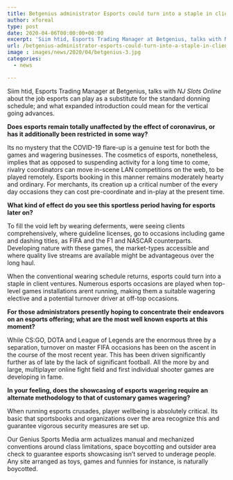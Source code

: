 ```yaml
---
title: Betgenius administrator Esports could turn into a staple in client journeys
author: xforeal 
type: post
date: 2020-04-06T00:00:00+00:00
excerpt: 'Siim htid, Esports Trading Manager at Betgenius, talks with NJ Slots Online about the job esports can play as a substitute for the ordinary donning schedule; and what expanded introduction could mean for the vertical going forwards '
url: /betgenius-administrator-esports-could-turn-into-a-staple-in-client-journeys/
image : images/news/2020/04/betgenius-3.jpg
categories:
  - news

---
```

Siim htid, Esports Trading Manager at Betgenius, talks with _NJ Slots Online_ about the job esports can play as a substitute for the standard donning schedule; and what expanded introduction could mean for the vertical going advances. 

**Does esports remain totally unaffected by the effect of coronavirus, or has it additionally been restricted** **in some way?** 

Its no mystery that the COVID-19 flare-up is a genuine test for both the games and wagering businesses. The cosmetics of esports, nonetheless, implies that as opposed to suspending activity for a long time to come, rivalry coordinators can move in-scene LAN competitions on the web, to be played remotely. Esports booking in this manner remains moderately hearty and ordinary. For merchants, its creation up a critical number of the every day occasions they can cost pre-coordinate and in-play at the present time. 

**What kind of effect do you see this sportless period having for esports later on?** 

To fill the void left by wearing deferments, were seeing clients comprehensively, where guideline licenses, go to occasions including game and dashing titles, as FIFA and the F1 and NASCAR counterparts. Developing nature with these games, the market-types accessible and where quality live streams are available might be advantageous over the long haul. 

When the conventional wearing schedule returns, esports could turn into a staple in client ventures. Numerous esports occasions are played when top-level games installations arent running, making them a suitable wagering elective and a potential turnover driver at off-top occasions. 

**For those administrators presently hoping to concentrate their endeavors on an esports offering; what are the most well known esports at this moment?** 

While CS:GO, DOTA and League of Legends are the enormous three by a separation, turnover on master FIFA occasions has been on the ascent in the course of the most recent year. This has been driven significantly further as of late by the lack of significant football. All the more by and large, multiplayer online fight field and first individual shooter games are developing in fame. 

**In your feeling, does the showcasing of esports wagering require an alternate methodology to that of customary games wagering?** 

When running esports crusades, player wellbeing is absolutely critical. Its basic that sportsbooks and organizations over the area recognize this and guarantee vigorous security measures are set up. 

Our Genius Sports Media arm actualizes manual and mechanized conventions around class limitations, space boycotting and outsider area check to guarantee esports showcasing isn&#8217;t served to underage people. Any site arranged as toys, games and funnies for instance, is naturally boycotted.